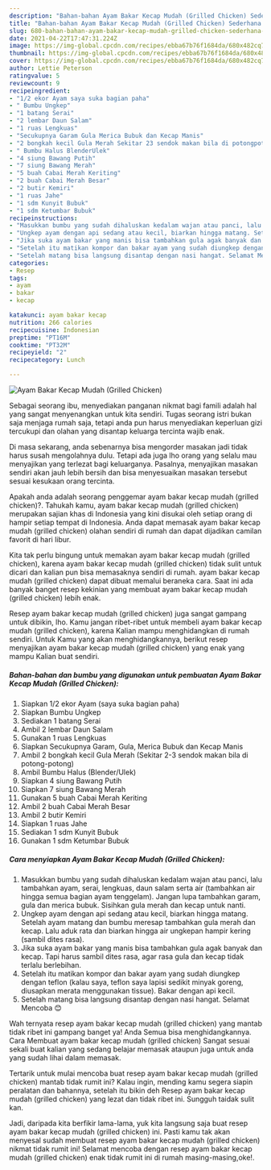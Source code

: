 ```yaml
---
description: "Bahan-bahan Ayam Bakar Kecap Mudah (Grilled Chicken) Sederhana Untuk Jualan"
title: "Bahan-bahan Ayam Bakar Kecap Mudah (Grilled Chicken) Sederhana Untuk Jualan"
slug: 680-bahan-bahan-ayam-bakar-kecap-mudah-grilled-chicken-sederhana-untuk-jualan
date: 2021-04-22T17:47:31.224Z
image: https://img-global.cpcdn.com/recipes/ebba67b76f1684da/680x482cq70/ayam-bakar-kecap-mudah-grilled-chicken-foto-resep-utama.jpg
thumbnail: https://img-global.cpcdn.com/recipes/ebba67b76f1684da/680x482cq70/ayam-bakar-kecap-mudah-grilled-chicken-foto-resep-utama.jpg
cover: https://img-global.cpcdn.com/recipes/ebba67b76f1684da/680x482cq70/ayam-bakar-kecap-mudah-grilled-chicken-foto-resep-utama.jpg
author: Lettie Peterson
ratingvalue: 5
reviewcount: 9
recipeingredient:
- "1/2 ekor Ayam saya suka bagian paha"
- " Bumbu Ungkep"
- "1 batang Serai"
- "2 lembar Daun Salam"
- "1 ruas Lengkuas"
- "Secukupnya Garam Gula Merica Bubuk dan Kecap Manis"
- "2 bongkah kecil Gula Merah Sekitar 23 sendok makan bila di potongpotong"
- " Bumbu Halus BlenderUlek"
- "4 siung Bawang Putih"
- "7 siung Bawang Merah"
- "5 buah Cabai Merah Keriting"
- "2 buah Cabai Merah Besar"
- "2 butir Kemiri"
- "1 ruas Jahe"
- "1 sdm Kunyit Bubuk"
- "1 sdm Ketumbar Bubuk"
recipeinstructions:
- "Masukkan bumbu yang sudah dihaluskan kedalam wajan atau panci, lalu tambahkan ayam, serai, lengkuas, daun salam serta air (tambahkan air hingga semua bagian ayam tenggelam). Jangan lupa tambahkan garam, gula dan merica bubuk. Sisihkan gula merah dan kecap untuk nanti."
- "Ungkep ayam dengan api sedang atau kecil, biarkan hingga matang. Setelah ayam matang dan bumbu meresap tambahkan gula merah dan kecap. Lalu aduk rata dan biarkan hingga air ungkepan hampir kering (sambil dites rasa)."
- "Jika suka ayam bakar yang manis bisa tambahkan gula agak banyak dan kecap. Tapi harus sambil dites rasa, agar rasa gula dan kecap tidak terlalu berlebihan."
- "Setelah itu matikan kompor dan bakar ayam yang sudah diungkep dengan teflon (kalau saya, teflon saya lapisi sedikit minyak goreng, diusapkan merata menggunakan tissue). Bakar dengan api kecil."
- "Setelah matang bisa langsung disantap dengan nasi hangat. Selamat Mencoba 😊"
categories:
- Resep
tags:
- ayam
- bakar
- kecap

katakunci: ayam bakar kecap 
nutrition: 266 calories
recipecuisine: Indonesian
preptime: "PT16M"
cooktime: "PT32M"
recipeyield: "2"
recipecategory: Lunch

---
```



![Ayam Bakar Kecap Mudah (Grilled Chicken)](https://img-global.cpcdn.com/recipes/ebba67b76f1684da/680x482cq70/ayam-bakar-kecap-mudah-grilled-chicken-foto-resep-utama.jpg)

Sebagai seorang ibu, menyediakan panganan nikmat bagi famili adalah hal yang sangat menyenangkan untuk kita sendiri. Tugas seorang istri bukan saja menjaga rumah saja, tetapi anda pun harus menyediakan keperluan gizi tercukupi dan olahan yang disantap keluarga tercinta wajib enak.

Di masa  sekarang, anda sebenarnya bisa mengorder masakan jadi tidak harus susah mengolahnya dulu. Tetapi ada juga lho orang yang selalu mau menyajikan yang terlezat bagi keluarganya. Pasalnya, menyajikan masakan sendiri akan jauh lebih bersih dan bisa menyesuaikan masakan tersebut sesuai kesukaan orang tercinta. 



Apakah anda adalah seorang penggemar ayam bakar kecap mudah (grilled chicken)?. Tahukah kamu, ayam bakar kecap mudah (grilled chicken) merupakan sajian khas di Indonesia yang kini disukai oleh setiap orang di hampir setiap tempat di Indonesia. Anda dapat memasak ayam bakar kecap mudah (grilled chicken) olahan sendiri di rumah dan dapat dijadikan camilan favorit di hari libur.

Kita tak perlu bingung untuk memakan ayam bakar kecap mudah (grilled chicken), karena ayam bakar kecap mudah (grilled chicken) tidak sulit untuk dicari dan kalian pun bisa memasaknya sendiri di rumah. ayam bakar kecap mudah (grilled chicken) dapat dibuat memalui beraneka cara. Saat ini ada banyak banget resep kekinian yang membuat ayam bakar kecap mudah (grilled chicken) lebih enak.

Resep ayam bakar kecap mudah (grilled chicken) juga sangat gampang untuk dibikin, lho. Kamu jangan ribet-ribet untuk membeli ayam bakar kecap mudah (grilled chicken), karena Kalian mampu menghidangkan di rumah sendiri. Untuk Kamu yang akan menghidangkannya, berikut resep menyajikan ayam bakar kecap mudah (grilled chicken) yang enak yang mampu Kalian buat sendiri.

<!--inarticleads1-->

##### Bahan-bahan dan bumbu yang digunakan untuk pembuatan Ayam Bakar Kecap Mudah (Grilled Chicken):

1. Siapkan 1/2 ekor Ayam (saya suka bagian paha)
1. Siapkan  Bumbu Ungkep
1. Sediakan 1 batang Serai
1. Ambil 2 lembar Daun Salam
1. Gunakan 1 ruas Lengkuas
1. Siapkan Secukupnya Garam, Gula, Merica Bubuk dan Kecap Manis
1. Ambil 2 bongkah kecil Gula Merah (Sekitar 2-3 sendok makan bila di potong-potong)
1. Ambil  Bumbu Halus (Blender/Ulek)
1. Siapkan 4 siung Bawang Putih
1. Siapkan 7 siung Bawang Merah
1. Gunakan 5 buah Cabai Merah Keriting
1. Ambil 2 buah Cabai Merah Besar
1. Ambil 2 butir Kemiri
1. Siapkan 1 ruas Jahe
1. Sediakan 1 sdm Kunyit Bubuk
1. Gunakan 1 sdm Ketumbar Bubuk




<!--inarticleads2-->

##### Cara menyiapkan Ayam Bakar Kecap Mudah (Grilled Chicken):

1. Masukkan bumbu yang sudah dihaluskan kedalam wajan atau panci, lalu tambahkan ayam, serai, lengkuas, daun salam serta air (tambahkan air hingga semua bagian ayam tenggelam). Jangan lupa tambahkan garam, gula dan merica bubuk. Sisihkan gula merah dan kecap untuk nanti.
1. Ungkep ayam dengan api sedang atau kecil, biarkan hingga matang. Setelah ayam matang dan bumbu meresap tambahkan gula merah dan kecap. Lalu aduk rata dan biarkan hingga air ungkepan hampir kering (sambil dites rasa).
1. Jika suka ayam bakar yang manis bisa tambahkan gula agak banyak dan kecap. Tapi harus sambil dites rasa, agar rasa gula dan kecap tidak terlalu berlebihan.
1. Setelah itu matikan kompor dan bakar ayam yang sudah diungkep dengan teflon (kalau saya, teflon saya lapisi sedikit minyak goreng, diusapkan merata menggunakan tissue). Bakar dengan api kecil.
1. Setelah matang bisa langsung disantap dengan nasi hangat. Selamat Mencoba 😊




Wah ternyata resep ayam bakar kecap mudah (grilled chicken) yang mantab tidak ribet ini gampang banget ya! Anda Semua bisa menghidangkannya. Cara Membuat ayam bakar kecap mudah (grilled chicken) Sangat sesuai sekali buat kalian yang sedang belajar memasak ataupun juga untuk anda yang sudah lihai dalam memasak.

Tertarik untuk mulai mencoba buat resep ayam bakar kecap mudah (grilled chicken) mantab tidak rumit ini? Kalau ingin, mending kamu segera siapin peralatan dan bahannya, setelah itu bikin deh Resep ayam bakar kecap mudah (grilled chicken) yang lezat dan tidak ribet ini. Sungguh taidak sulit kan. 

Jadi, daripada kita berfikir lama-lama, yuk kita langsung saja buat resep ayam bakar kecap mudah (grilled chicken) ini. Pasti kamu tak akan menyesal sudah membuat resep ayam bakar kecap mudah (grilled chicken) nikmat tidak rumit ini! Selamat mencoba dengan resep ayam bakar kecap mudah (grilled chicken) enak tidak rumit ini di rumah masing-masing,oke!.

